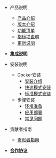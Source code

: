 <!-- _sidebar.md -->
  
- 产品说明
  - [产品介绍](/introduce.md)
  - [版本介绍](/version.md)
  - [功能清单](/funclist.md)
  - [指标项说明](/indicator-desc.md)
  - [更新说明](/changelog.md)

- [**集成说明**](/quickstart/integration.md)

- 安装说明
  - Docker安装
    - [安装介绍](/installation/introduce.md)
    - [快速模式安装](/installation/quickmode.md)
    - [标准模式安装](/installation/standard.md)
  - 步骤安装
    - [环境准备](/quickstart/preparation.md)
    - [应用部署](/quickstart/deployment.md)
    - [常见问题](/quickstart/question.md)
- 贡献者指南
  - [贡献者指南](/contributor/guide.md)

- [**合作协议**](/license.md)
<!-- - 系列产品
  - AccessLog
    - [产品介绍](/accesslog/introduce.md)
    - [安装说明](/accesslog/installation.md) -->
  <!-- - [贡献者协议](/contributor/agreement.md) -->

